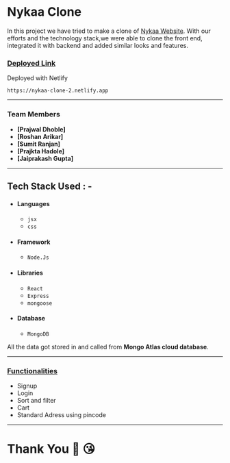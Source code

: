 # Nykaa Clone

In this project we have tried to make a clone of <a href="https://nykaa.com/" target="_blank">Nykaa Website</a>. With our efforts and the technology stack,we were able to clone the front end, integrated it with backend and added similar looks and features.

<div style='page-break-after: always'></div>

### <u>Deployed Link</u>

Deployed with Netlify

```
https://nykaa-clone-2.netlify.app
```

<div style='page-break-after: always'></div>

---

### Team Members

- **[Prajwal Dhoble]**
- **[Roshan Arikar]**
- **[Sumit Ranjan]**
- **[Prajkta Hadole]**
- **[Jaiprakash Gupta]**

---

## Tech Stack Used : -

- #### Languages
  - `jsx`
  - `css`
- #### Framework
  - `Node.Js`
- #### Libraries
  - `React` 
  - `Express`
  - `mongoose`
- #### Database
  - `MongoDB`

All the data got stored in and called from <b>Mongo Atlas cloud database</b>.

---

<div style='page-break-after: always'></div>

### <u>Functionalities</u>

- Signup
- Login
- Sort and filter
- Cart
- Standard Adress using pincode

---


# Thank You :sparkling_heart: :kissing_heart:
